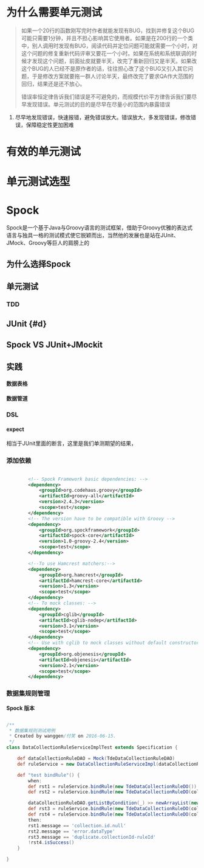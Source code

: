 # 为什么需要单元测试

> 如果一个20行的函数刚写完时作者就能发现有BUG，找到并修复这个BUG可能只需要1分钟，并且不担心影响其它使用者。如果是在200行的一个类中，别人调用时发现有BUG，阅读代码并定位问题可能就需要一个小时，对这个问题的修复重新代码评审又要花一个小时。如果在系统和系统联调的时候才发现这个问题，前面扯皮就要半天，改完了重新回归又是半天。如果改这个BUG的人已经不是原作者的话，往往担心改了这个BUG又引入其它问题，于是修改方案就要拖一群人讨论半天，最终改完了要求QA作大范围的回归，结果还是还不放心。
> 
> 错误率恒定律告诉我们错误是不可避免的，而规模代价平方律告诉我们要尽早发现错误。单元测试的目的是尽早在尽量小的范围内暴露错误

1. 尽早地发现错误，快速报错，避免错误放大。错误放大，多发现错误，修改错误，保障稳定性更加困难

# 有效的单元测试

# 单元测试选型

# Spock

Spock是一个基于Java与Groovy语言的测试框架，借助于Groovy优雅的表达式语言与独具一格的测试模式使它脱颖而出，当然他的发展也是站在JUnit、JMock、Groovy等巨人的肩膀上的

## 为什么选择Spock

## 单元测试

### TDD

## JUnit {#d}

## Spock VS JUnit+JMockit

## 实践

#### 数据表格

#### 数据管道

### DSL

#### expect

相当于JUnit里面的断言，这里是我们单测期望的结果，

### 添加依赖

```xml

        <!-- Spock Framework basic dependencies: -->
        <dependency>
            <groupId>org.codehaus.groovy</groupId>
            <artifactId>groovy-all</artifactId>
            <version>2.4.3</version>
            <scope>test</scope>
        </dependency>
        <!-- The version have to be compatible with Groovy -->
        <dependency>
            <groupId>org.spockframework</groupId>
            <artifactId>spock-core</artifactId>
            <version>1.0-groovy-2.4</version>
            <scope>test</scope>
        </dependency>

        <!--To use Hamcrest matchers:-->
        <dependency>
            <groupId>org.hamcrest</groupId>
            <artifactId>hamcrest-core</artifactId>
            <version>1.3</version>
            <scope>test</scope>
        </dependency>
        <!-- To mock classes: -->
        <dependency>
            <groupId>cglib</groupId>
            <artifactId>cglib-nodep</artifactId>
            <version>3.1</version>
            <scope>test</scope>
        </dependency>
        <!-- Use with cglib to mock classes without default constructor: -->
        <dependency>
            <groupId>org.objenesis</groupId>
            <artifactId>objenesis</artifactId>
            <version>2.1</version>
            <scope>test</scope>
        </dependency>
```

### 数据集规则管理

**Spock 版本**

```groovy

/**
 * 数据集规则测试用例
 * Created by wanggen/付笑 on 2016-06-15.
 */
class DataCollectionRuleServiceImplTest extends Specification {

    def dataCollectionRuleDAO = Mock(TdeDataCollectionRuleDAO)
    def ruleService = new DataCollectionRuleServiceImpl(dataCollectionRuleDAO: dataCollectionRuleDAO)

    def "test bindRule"() {
        when:
        def rst1 = ruleService.bindRule(new TdeDataCollectionRuleDO())
        def rst2 = ruleService.bindRule(new TdeDataCollectionRuleDO(collectionId: 1, ruleId: 1))

        dataCollectionRuleDAO.getListByCondition(_) >> newArrayList(new TdeDataCollectionRuleDO()) >> newArrayList()
        def rst3 = ruleService.bindRule(new TdeDataCollectionRuleDO(collectionId: 1, ruleId: 1, dataType: 1))
        def rst4 = ruleService.bindRule(new TdeDataCollectionRuleDO(collectionId: 1, ruleId: 2, dataType: 1))
        then:
        rst1.message == 'collection.id.null'
        rst2.message == 'error.dataType'
        rst3.message == 'duplicate.collectionId-ruleId'
        !rst4.isSuccess()
    }

}
```

